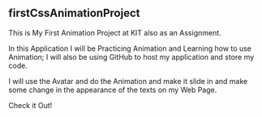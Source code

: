## firstCssAnimationProject
This is My First Animation Project at KIT also as an Assignment.

In this Application I will be Practicing Animation and Learning how to use Animation;
I will also be using GitHub to host my application and store my code.

I will use the Avatar and do the Animation and make it slide in and make some change in the appearance of the texts on my Web Page.

Check it Out!
